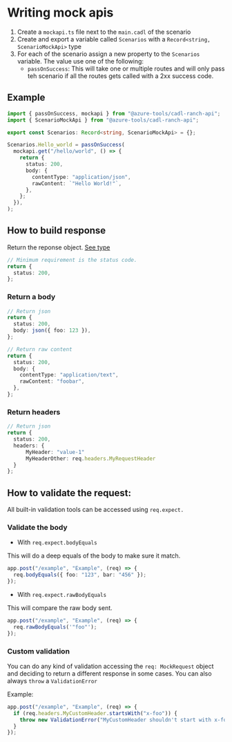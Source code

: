 # Writing mock apis

1. Create a `mockapi.ts` file next to the `main.cadl` of the scenario
2. Create and export a variable called `Scenarios` with a `Record<string, ScenarioMockApi>` type
3. For each of the scenario assign a new property to the `Scenarios` variable. The value use one of the following:
   - `passOnSuccess`: This will take one or multiple routes and will only pass teh scenario if all the routes gets called with a 2xx success code.

## Example

```ts
import { passOnSuccess, mockapi } from "@azure-tools/cadl-ranch-api";
import { ScenarioMockApi } from "@azure-tools/cadl-ranch-api";

export const Scenarios: Record<string, ScenarioMockApi> = {};

Scenarios.Hello_world = passOnSuccess(
  mockapi.get("/hello/world", () => {
    return {
      status: 200,
      body: {
        contentType: "application/json",
        rawContent: `"Hello World!"`,
      },
    };
  }),
);
```

## How to build response

Return the reponse object. [See type](../src/api/mock-response.ts)

```ts
// Minimum requirement is the status code.
return {
  status: 200,
};
```

### Return a body

```ts
// Return json
return {
  status: 200,
  body: json({ foo: 123 }),
};

// Return raw content
return {
  status: 200,
  body: {
    contentType: "application/text",
    rawContent: "foobar",
  },
};
```

### Return headers

```ts
// Return json
return {
  status: 200,
  headers: {
      MyHeader: "value-1"
      MyHeaderOther: req.headers.MyRequestHeader
  }
};

```

## How to validate the request:

All built-in validation tools can be accessed using `req.expect.`

### Validate the body

- With `req.expect.bodyEquals`

This will do a deep equals of the body to make sure it match.

```ts
app.post("/example", "Example", (req) => {
  req.bodyEquals({ foo: "123", bar: "456" });
});
```

- With `req.expect.rawBodyEquals`

This will compare the raw body sent.

```ts
app.post("/example", "Example", (req) => {
  req.rawBodyEquals('"foo"');
});
```

### Custom validation

You can do any kind of validation accessing the `req: MockRequest` object and deciding to return a different response in some cases.
You can also always `throw` a `ValidationError`

Example:

```ts
app.post("/example", "Example", (req) => {
  if (req.headers.MyCustomHeader.startsWith("x-foo")) {
    throw new ValidationError("MyCustomHeader shouldn't start with x-foo", null, req.headers.MyCustomHeader);
  }
});
```
